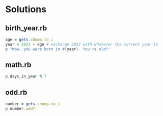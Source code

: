 # Solutions

## birth_year.rb

```ruby
age = gets.chomp.to_i
year = 2023 - age # exchange 2023 with whatever the current year is
p "Wow, you were born in #{year}. You're old!"
```

## math.rb

```ruby
p days_in_year % 7
```

## odd.rb

```ruby
number = gets.chomp.to_i
p number.odd?
```